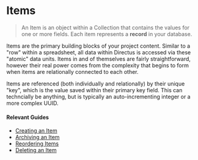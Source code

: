 # Items

> An Item is an object within a Collection that contains the values for one or more fields. Each item represents a
> **record** in your database.

Items are the primary building blocks of your project content. Similar to a "row" within a spreadsheet, all data within
Directus is accessed via these "atomic" data units. Items in and of themselves are fairly straightforward, however their
real power comes from the complexity that begins to form when items are relationally connected to each other.

Items are referenced (both individually and relationally) by their unique "key", which is the value saved within their
primary key field. This can techncially be anything, but is typically an auto-incrementing integer or a more complex
UUID.

#### Relevant Guides

- [Creating an Item](/guides/items/#creating-an-item)
- [Archiving an Item](/guides/items/#archiving-an-item)
- [Reordering Items](/guides/items/#reordering-items)
- [Deleting an Item](/guides/items/#deleting-an-item)
